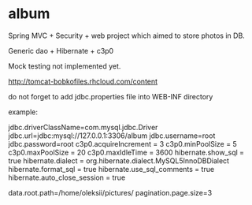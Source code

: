 album
=====

Spring MVC + Security + web project which aimed to store photos in DB.

Generic dao + Hibernate + c3p0

Mock testing not implemented yet.

http://tomcat-bobkofiles.rhcloud.com/content


do not forget to add jdbc.properties file into WEB-INF directory

example:

jdbc.driverClassName=com.mysql.jdbc.Driver
jdbc.url=jdbc:mysql://127.0.0.1:3306/album
jdbc.username=root
jdbc.password=root
c3p0.acquireIncrement = 3
c3p0.minPoolSize = 5
c3p0.maxPoolSize = 20
c3p0.maxIdleTime = 3600
hibernate.show_sql = true
hibernate.dialect = org.hibernate.dialect.MySQL5InnoDBDialect
hibernate.format_sql = true
hibernate.use_sql_comments = true
hibernate.auto_close_session = true

data.root.path=/home/oleksii/pictures/
pagination.page.size=3
